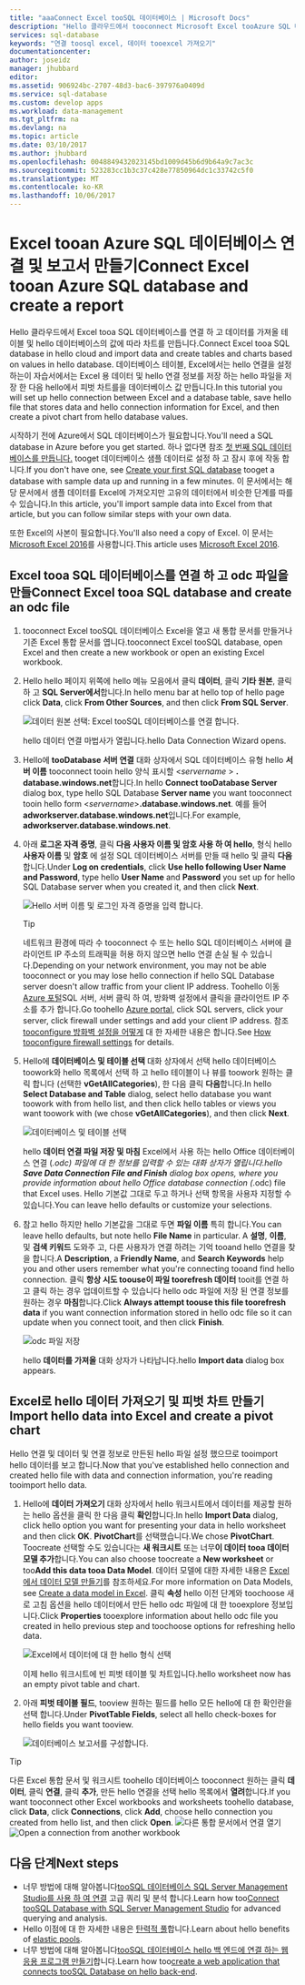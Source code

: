 ```yaml
---
title: "aaaConnect Excel tooSQL 데이터베이스 | Microsoft Docs"
description: "Hello 클라우드에서 tooconnect Microsoft Excel tooAzure SQL 데이터베이스 하는 방법에 대해 알아봅니다. 보고 및 데이터 탐색을 위해 Excel로 데이터를 가져옵니다."
services: sql-database
keywords: "연결 toosql excel, 데이터 tooexcel 가져오기"
documentationcenter: 
author: joseidz
manager: jhubbard
editor: 
ms.assetid: 906924bc-2707-48d3-bac6-397976a0409d
ms.service: sql-database
ms.custom: develop apps
ms.workload: data-management
ms.tgt_pltfrm: na
ms.devlang: na
ms.topic: article
ms.date: 03/10/2017
ms.author: jhubbard
ms.openlocfilehash: 0048849432023145bd1009d45b6d9b64a9c7ac3c
ms.sourcegitcommit: 523283cc1b3c37c428e77850964dc1c33742c5f0
ms.translationtype: MT
ms.contentlocale: ko-KR
ms.lasthandoff: 10/06/2017
---
```

# <a name="connect-excel-tooan-azure-sql-database-and-create-a-report"></a><span data-ttu-id="aa64f-105">Excel tooan Azure SQL 데이터베이스 연결 및 보고서 만들기</span><span class="sxs-lookup"><span data-stu-id="aa64f-105">Connect Excel tooan Azure SQL database and create a report</span></span>

<span data-ttu-id="aa64f-106">Hello 클라우드에서 Excel tooa SQL 데이터베이스를 연결 하 고 데이터를 가져올 테이블 및 hello 데이터베이스의 값에 따라 차트를 만듭니다.</span><span class="sxs-lookup"><span data-stu-id="aa64f-106">Connect Excel tooa SQL database in hello cloud and import data and create tables and charts based on values in hello database.</span></span> <span data-ttu-id="aa64f-107">데이터베이스 테이블, Excel에서는 hello 연결을 설정 하는이 자습서에서는 Excel 용 데이터 및 hello 연결 정보를 저장 하는 hello 파일을 저장 한 다음 hello에서 피벗 차트를을 데이터베이스 값 만듭니다.</span><span class="sxs-lookup"><span data-stu-id="aa64f-107">In this tutorial you will set up hello connection between Excel and a database table, save hello file that stores data and hello connection information for Excel, and then create a pivot chart from hello database values.</span></span>

<span data-ttu-id="aa64f-108">시작하기 전에 Azure에서 SQL 데이터베이스가 필요합니다.</span><span class="sxs-lookup"><span data-stu-id="aa64f-108">You'll need a SQL database in Azure before you get started.</span></span> <span data-ttu-id="aa64f-109">하나 없다면 참조 [첫 번째 SQL 데이터베이스를 만듭니다.](sql-database-get-started-portal.md) tooget 데이터베이스 샘플 데이터로 설정 하 고 잠시 후에 작동 합니다.</span><span class="sxs-lookup"><span data-stu-id="aa64f-109">If you don't have one, see [Create your first SQL database](sql-database-get-started-portal.md) tooget a database with sample data up and running in a few minutes.</span></span> <span data-ttu-id="aa64f-110">이 문서에서는 해당 문서에서 샘플 데이터를 Excel에 가져오지만 고유의 데이터에서 비슷한 단계를 따를 수 있습니다.</span><span class="sxs-lookup"><span data-stu-id="aa64f-110">In this article, you'll import sample data into Excel from that article, but you can follow similar steps with your own data.</span></span>

<span data-ttu-id="aa64f-111">또한 Excel의 사본이 필요합니다.</span><span class="sxs-lookup"><span data-stu-id="aa64f-111">You'll also need a copy of Excel.</span></span> <span data-ttu-id="aa64f-112">이 문서는 [Microsoft Excel 2016](https://products.office.com/)를 사용합니다.</span><span class="sxs-lookup"><span data-stu-id="aa64f-112">This article uses [Microsoft Excel 2016](https://products.office.com/).</span></span>

## <a name="connect-excel-tooa-sql-database-and-create-an-odc-file"></a><span data-ttu-id="aa64f-113">Excel tooa SQL 데이터베이스를 연결 하 고 odc 파일을 만들</span><span class="sxs-lookup"><span data-stu-id="aa64f-113">Connect Excel tooa SQL database and create an odc file</span></span>
1. <span data-ttu-id="aa64f-114">tooconnect Excel tooSQL 데이터베이스 Excel을 열고 새 통합 문서를 만들거나 기존 Excel 통합 문서를 엽니다.</span><span class="sxs-lookup"><span data-stu-id="aa64f-114">tooconnect Excel tooSQL database, open Excel and then create a new workbook or open an existing Excel workbook.</span></span>
2. <span data-ttu-id="aa64f-115">Hello hello 페이지 위쪽에 hello 메뉴 모음에서 클릭 **데이터**, 클릭 **기타 원본**, 클릭 하 고 **SQL Server에서**합니다.</span><span class="sxs-lookup"><span data-stu-id="aa64f-115">In hello menu bar at hello top of hello page click **Data**, click **From Other Sources**, and then click **From SQL Server**.</span></span>
   
   ![데이터 원본 선택: Excel tooSQL 데이터베이스를 연결 합니다.](./media/sql-database-connect-excel/excel_data_source.png)
   
   <span data-ttu-id="aa64f-117">hello 데이터 연결 마법사가 열립니다.</span><span class="sxs-lookup"><span data-stu-id="aa64f-117">hello Data Connection Wizard opens.</span></span>
3. <span data-ttu-id="aa64f-118">Hello에 **tooDatabase 서버 연결** 대화 상자에서 SQL 데이터베이스 유형 hello **서버 이름** tooconnect tooin hello 양식 표시할 <*servername* > **. database.windows.net**합니다.</span><span class="sxs-lookup"><span data-stu-id="aa64f-118">In hello **Connect tooDatabase Server** dialog box, type hello SQL Database **Server name** you want tooconnect tooin hello form <*servername*>**.database.windows.net**.</span></span> <span data-ttu-id="aa64f-119">예를 들어 **adworkserver.database.windows.net**입니다.</span><span class="sxs-lookup"><span data-stu-id="aa64f-119">For example, **adworkserver.database.windows.net**.</span></span>
4. <span data-ttu-id="aa64f-120">아래 **로그온 자격 증명**, 클릭 **다음 사용자 이름 및 암호 사용 하 여 hello**, 형식 hello **사용자 이름** 및 **암호** 에 설정 SQL 데이터베이스 서버를 만들 때 hello 및 클릭 **다음**합니다.</span><span class="sxs-lookup"><span data-stu-id="aa64f-120">Under **Log on credentials**, click **Use hello following User Name and Password**, type hello **User Name** and **Password** you set up for hello SQL Database server when you created it, and then click **Next**.</span></span>
   
   ![Hello 서버 이름 및 로그인 자격 증명을 입력 합니다.](./media/sql-database-connect-excel/connect-to-server.png)
   
   > [!TIP]
   > <span data-ttu-id="aa64f-122">네트워크 환경에 따라 수 tooconnect 수 또는 hello SQL 데이터베이스 서버에 클라이언트 IP 주소의 트래픽을 허용 하지 않으면 hello 연결 손실 될 수 있습니다.</span><span class="sxs-lookup"><span data-stu-id="aa64f-122">Depending on your network environment, you may not be able tooconnect or you may lose hello connection if hello SQL Database server doesn't allow traffic from your client IP address.</span></span> <span data-ttu-id="aa64f-123">Toohello 이동 [Azure 포털](https://portal.azure.com/)SQL 서버, 서버 클릭 하 여, 방화벽 설정에서 클릭을 클라이언트 IP 주소를 추가 합니다.</span><span class="sxs-lookup"><span data-stu-id="aa64f-123">Go toohello [Azure portal](https://portal.azure.com/), click SQL servers, click your server, click firewall under settings and add your client IP address.</span></span> <span data-ttu-id="aa64f-124">참조 [tooconfigure 방화벽 설정을 어떻게](sql-database-configure-firewall-settings.md) 대 한 자세한 내용은 합니다.</span><span class="sxs-lookup"><span data-stu-id="aa64f-124">See [How tooconfigure firewall settings](sql-database-configure-firewall-settings.md) for details.</span></span>
   > 
   > 
5. <span data-ttu-id="aa64f-125">Hello에 **데이터베이스 및 테이블 선택** 대화 상자에서 선택 hello 데이터베이스 toowork와 hello 목록에서 선택 하 고 hello 테이블이 나 뷰를 toowork 원하는 클릭 합니다 (선택한 **vGetAllCategories**), 한 다음 클릭 **다음**합니다.</span><span class="sxs-lookup"><span data-stu-id="aa64f-125">In hello **Select Database and Table** dialog, select hello database you want toowork with from hello list, and then click hello tables or views you want toowork with (we chose **vGetAllCategories**), and then click **Next**.</span></span>
   
    ![데이터베이스 및 테이블 선택](./media/sql-database-connect-excel/select-database-and-table.png)
   
    <span data-ttu-id="aa64f-127">hello **데이터 연결 파일 저장 및 마침** Excel에서 사용 하는 hello Office 데이터베이스 연결 (*.odc) 파일에 대 한 정보를 입력할 수 있는 대화 상자가 열립니다.</span><span class="sxs-lookup"><span data-stu-id="aa64f-127">hello **Save Data Connection File and Finish** dialog box opens, where you provide information about hello Office database connection (*.odc) file that Excel uses.</span></span> <span data-ttu-id="aa64f-128">Hello 기본값 그대로 두고 하거나 선택 항목을 사용자 지정할 수 있습니다.</span><span class="sxs-lookup"><span data-stu-id="aa64f-128">You can leave hello defaults or customize your selections.</span></span>
6. <span data-ttu-id="aa64f-129">참고 hello 하지만 hello 기본값을 그대로 두면 **파일 이름** 특히 합니다.</span><span class="sxs-lookup"><span data-stu-id="aa64f-129">You can leave hello defaults, but note hello **File Name** in particular.</span></span> <span data-ttu-id="aa64f-130">A **설명**, **이름**, 및 **검색 키워드** 도와주 고, 다른 사용자가 연결 하려는 기억 tooand hello 연결을 찾을 합니다.</span><span class="sxs-lookup"><span data-stu-id="aa64f-130">A **Description**, a **Friendly Name**, and **Search Keywords** help you and other users remember what you're connecting tooand find hello connection.</span></span> <span data-ttu-id="aa64f-131">클릭 **항상 시도 toouse이 파일 toorefresh 데이터** tooit를 연결 하 고 클릭 하는 경우 업데이트할 수 있습니다 hello odc 파일에 저장 된 연결 정보를 원하는 경우 **마침**합니다.</span><span class="sxs-lookup"><span data-stu-id="aa64f-131">Click **Always attempt toouse this file toorefresh data** if you want connection information stored in hello odc file so it can update when you connect tooit, and then click **Finish**.</span></span>
   
    ![odc 파일 저장](./media/sql-database-connect-excel/save-odc-file.png)
   
    <span data-ttu-id="aa64f-133">hello **데이터를 가져올** 대화 상자가 나타납니다.</span><span class="sxs-lookup"><span data-stu-id="aa64f-133">hello **Import data** dialog box appears.</span></span>

## <a name="import-hello-data-into-excel-and-create-a-pivot-chart"></a><span data-ttu-id="aa64f-134">Excel로 hello 데이터 가져오기 및 피벗 차트 만들기</span><span class="sxs-lookup"><span data-stu-id="aa64f-134">Import hello data into Excel and create a pivot chart</span></span>
<span data-ttu-id="aa64f-135">Hello 연결 및 데이터 및 연결 정보로 만든된 hello 파일 설정 했으므로 tooimport hello 데이터를 보고 합니다.</span><span class="sxs-lookup"><span data-stu-id="aa64f-135">Now that you've established hello connection and created hello file with data and connection information, you're reading tooimport hello data.</span></span>

1. <span data-ttu-id="aa64f-136">Hello에 **데이터 가져오기** 대화 상자에서 hello 워크시트에서 데이터를 제공할 원하는 hello 옵션을 클릭 한 다음 클릭 **확인**합니다.</span><span class="sxs-lookup"><span data-stu-id="aa64f-136">In hello **Import Data** dialog, click hello option you want for presenting your data in hello worksheet and then click **OK**.</span></span> <span data-ttu-id="aa64f-137">**PivotChart**를 선택했습니다.</span><span class="sxs-lookup"><span data-stu-id="aa64f-137">We chose **PivotChart**.</span></span> <span data-ttu-id="aa64f-138">Toocreate 선택할 수도 있습니다는 **새 워크시트** 또는 너무**이 데이터 tooa 데이터 모델 추가**합니다.</span><span class="sxs-lookup"><span data-stu-id="aa64f-138">You can also choose toocreate a **New worksheet** or too**Add this data tooa Data Model**.</span></span> <span data-ttu-id="aa64f-139">데이터 모델에 대한 자세한 내용은 [Excel에서 데이터 모델 만들기](https://support.office.com/article/Create-a-Data-Model-in-Excel-87E7A54C-87DC-488E-9410-5C75DBCB0F7B)를 참조하세요.</span><span class="sxs-lookup"><span data-stu-id="aa64f-139">For more information on Data Models, see [Create a data model in Excel](https://support.office.com/article/Create-a-Data-Model-in-Excel-87E7A54C-87DC-488E-9410-5C75DBCB0F7B).</span></span> <span data-ttu-id="aa64f-140">클릭 **속성** hello 이전 단계와 toochoose 새로 고침 옵션을 hello 데이터에서 만든 hello odc 파일에 대 한 tooexplore 정보입니다.</span><span class="sxs-lookup"><span data-stu-id="aa64f-140">Click **Properties** tooexplore information about hello odc file you created in hello previous step and toochoose options for refreshing hello data.</span></span>
   
    ![Excel에서 데이터에 대 한 hello 형식 선택](./media/sql-database-connect-excel/import-data.png)
   
    <span data-ttu-id="aa64f-142">이제 hello 워크시트에 빈 피벗 테이블 및 차트입니다.</span><span class="sxs-lookup"><span data-stu-id="aa64f-142">hello worksheet now has an empty pivot table and chart.</span></span>
2. <span data-ttu-id="aa64f-143">아래 **피벗 테이블 필드**, tooview 원하는 필드를 hello 모든 hello에 대 한 확인란을 선택 합니다.</span><span class="sxs-lookup"><span data-stu-id="aa64f-143">Under **PivotTable Fields**, select all hello check-boxes for hello fields you want tooview.</span></span>
   
    ![데이터베이스 보고서를 구성합니다.](./media/sql-database-connect-excel/power-pivot-results.png)

> [!TIP]
> <span data-ttu-id="aa64f-145">다른 Excel 통합 문서 및 워크시트 toohello 데이터베이스 tooconnect 원하는 클릭 **데이터**, 클릭 **연결**, 클릭 **추가**, 만든 hello 연결을 선택 hello 목록에서 **열려**합니다.</span><span class="sxs-lookup"><span data-stu-id="aa64f-145">If you want tooconnect other Excel workbooks and worksheets toohello database, click **Data**, click **Connections**, click **Add**, choose hello connection you created from hello list, and then click **Open**.</span></span>
> <span data-ttu-id="aa64f-146">![다른 통합 문서에서 연결 열기](./media/sql-database-connect-excel/open-from-another-workbook.png)</span><span class="sxs-lookup"><span data-stu-id="aa64f-146">![Open a connection from another workbook](./media/sql-database-connect-excel/open-from-another-workbook.png)</span></span>
> 
> 

## <a name="next-steps"></a><span data-ttu-id="aa64f-147">다음 단계</span><span class="sxs-lookup"><span data-stu-id="aa64f-147">Next steps</span></span>
* <span data-ttu-id="aa64f-148">너무 방법에 대해 알아봅니다[tooSQL 데이터베이스 SQL Server Management Studio를 사용 하 여 연결](sql-database-connect-query-ssms.md) 고급 쿼리 및 분석 합니다.</span><span class="sxs-lookup"><span data-stu-id="aa64f-148">Learn how too[Connect tooSQL Database with SQL Server Management Studio](sql-database-connect-query-ssms.md) for advanced querying and analysis.</span></span>
* <span data-ttu-id="aa64f-149">Hello 이점에 대 한 자세한 내용은 [탄력적 풀](sql-database-elastic-pool.md)합니다.</span><span class="sxs-lookup"><span data-stu-id="aa64f-149">Learn about hello benefits of [elastic pools](sql-database-elastic-pool.md).</span></span>
* <span data-ttu-id="aa64f-150">너무 방법에 대해 알아봅니다[tooSQL 데이터베이스 hello 백 엔드에 연결 하는 웹 응용 프로그램 만들기](../app-service-web/web-sites-dotnet-deploy-aspnet-mvc-app-membership-oauth-sql-database.md)합니다.</span><span class="sxs-lookup"><span data-stu-id="aa64f-150">Learn how too[create a web application that connects tooSQL Database on hello back-end](../app-service-web/web-sites-dotnet-deploy-aspnet-mvc-app-membership-oauth-sql-database.md).</span></span>

